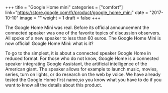 +++
title = "Google Home mini"
categories = ["comfort"]
link="https://store.google.com/fr/product/google_home_mini"
date = "2017-10-10"
image = ""
weight = 1
draft = false
+++

The Google Home Mini was real. Before its official announcement the connected speaker was one of the favorite topics of discussion observers. All spoke of a new speaker to less than 60 euros. The Google Home Mini is now official!
Google Home Mini: what is it?

To go to the simplest, it is about a connected speaker Google Home in reduced format. For those who do not know, Google Home is a connected speaker integrating Google Assistant, the artificial intelligence of the American giant. The speaker allows for example to launch music, movies, series, turn on lights, or do research on the web by voice. We have already tested the Google Home first name,so you know what you have to do if you want to know all the details about this product.

<!--stackedit_data:
eyJoaXN0b3J5IjpbMzIzNjcyNjc0XX0=
-->